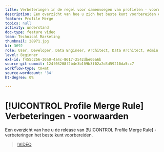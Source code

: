 ```yaml
---
title: Verbeteringen in de regel voor samenvoegen van profielen - voorwaarden
description: Een overzicht van hoe u zich het beste kunt voorbereiden op de release van Verbeteringen voor samenvoegregel voor profielen.
feature: Profile Merge
topics: null
activity: understand
doc-type: feature video
team: Technical Marketing
thumbnail: 28971.jpg
kt: 3692
role: User, Developer, Data Engineer, Architect, Data Architect, Admin, Leader
level: Beginner
exl-id: f455c256-30a0-4a4c-8617-2542dbe05a6b
source-git-commit: 124f03208f2b4e3b109b3f02a2d3d59210da5cc7
workflow-type: tm+mt
source-wordcount: '34'
ht-degree: 0%

---
```


# [!UICONTROL Profile Merge Rule] Verbeteringen - voorwaarden

Een overzicht van hoe u de release van [!UICONTROL Profile Merge Rule] -verbeteringen het beste kunt voorbereiden.

>[!VIDEO](https://video.tv.adobe.com/v/28971/?quality=12)
